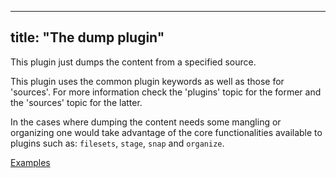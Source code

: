 
---
title: "The dump plugin"
---

This plugin just dumps the content from a specified source.

This plugin uses the common plugin keywords as well as those for 'sources'.
For more information check the 'plugins' topic for the former and the
'sources' topic for the latter.

In the cases where dumping the content needs some mangling or organizing
one would take advantage of the core functionalities available to plugins
such as: `filesets`, `stage`, `snap` and `organize`.

[Examples](https://github.com/search?o=desc&q=filename%3Asnapcraft.yaml+%22plugin%3A+dump%22+&s=indexed&type=Code&utf8=%E2%9C%93)
